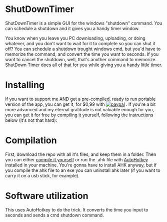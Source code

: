 # ShutDownTimer
ShutDownTimer is a simple GUI for the windows "shutdown" command. You can schedule a shutdown and it gives you a handy timer window.

You know when you leave you PC downloading, uploading, or doing whatever, and you don't want to wait for it to complete so you can shut it off? You can schedule a shutdown trought windows cmd, but you'd have to memorize the command, and convert the time you want to seconds. If you want to cancel the shutdown, well, that's another command to memorize. ShutDown Timer does all of that for you while giving you a handy little timer.


# Installing
If you want to support me AND get a pre-compiled, ready to run portable version of the app, you can get it, for $0,99 with [![paypal](https://www.paypalobjects.com/webstatic/en_US/i/buttons/pp-acceptance-small.png)](https://www.paypal.com/cgi-bin/webscr?cmd=_s-xclick&hosted_button_id=8HG3DXFNS9FNU) .
If you're a bit more advanced and my eternal gratitude is not valuable enough for you, you can get it for free by compiling it yourself, following the instructions below (it's not that hard):


# Compilation
First, download the repo with all it's files, and keep them in a folder. Then you can either <a href="https://www.autohotkey.com/docs/Scripts.htm#ahk2exe">compile it yourself</a> or run the .ahk file with <a href="https://www.autohotkey.com/">AutoHotkey</a> installed in your machine. You're gonna have to install AHK anyway, but if you compile the ahk file to an exe you can uninstall ahk later (if you want to carry it on a usb stick, for example).


# Software utilization
This uses AutoHotkey to do the trick. It converts the time you input to seconds and sends a cmd shutdown command.
